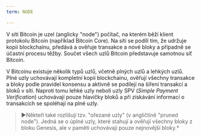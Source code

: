 ```yaml
---
term: NODE

---
```

V síti Bitcoin je uzel (anglicky "node") počítač, na kterém běží klient protokolu Bitcoin (například Bitcoin Core). Na síti se podílí tím, že udržuje kopii blockchainu, předává a ověřuje transakce a nové bloky a případně se účastní procesu těžby. Součet všech uzlů Bitcoin představuje samotnou síť Bitcoin.

V Bitcoinu existuje několik typů uzlů, včetně plných uzlů a lehkých uzlů. Plné uzly uchovávají kompletní kopii blockchainu, ověřují všechny transakce a bloky podle pravidel konsensu a aktivně se podílejí na šíření transakcí a bloků v síti. Naproti tomu lehké uzly neboli uzly SPV (*Simple Payment Verification*) uchovávají pouze hlavičky bloků a při získávání informací o transakcích se spoléhají na plné uzly.

> ►Někteří také rozlišují tzv. "ořezané uzly" (v angličtině "pruned node"). Jedná se o úplné uzly, které stahují a ověřují všechny bloky z bloku Genesis, ale v paměti uchovávají pouze nejnovější bloky.*